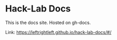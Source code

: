 # Hack-Lab Docs

This is the docs site.  Hosted on gh-docs.

Link: https://leftrightleft.github.io/hack-lab-docs/#/
